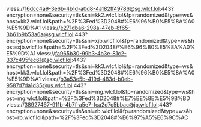 vless://16dcc4a9-3e6b-4b1d-a0d8-4a182ff49786@sg.wlcf.lol:443?encryption=none&security=tls&sni=kk2.wlcf.lol&fp=randomized&type=ws&host=kk2.wlcf.lol&path=%2F%3Fed%3D2048#%E6%96%B0%E5%8A%A0%E5%9D%A1
vless://e271dba6-298a-47eb-8f65-3b61b9b53a6a@sg.wlcf.lol:443?encryption=none&security=tls&sni=xjb.wlcf.lol&fp=randomized&type=ws&host=xjb.wlcf.lol&path=%2F%3Fed%3D2048#%E6%96%B0%E5%8A%A0%E5%9D%A1
vless://fa965b30-99b3-4b3e-81c2-337c495fec61@sg.wlcf.lol:443?encryption=none&security=tls&sni=kk3.wlcf.lol&fp=randomized&type=ws&host=kk3.wlcf.lol&path=%2F%3Fed%3D2048#%E6%96%B0%E5%8A%A0%E5%9D%A1
vless://b3a53e5b-419d-483d-b0eb-9587d7da1d35@us.wlcf.lol:443?encryption=none&security=tls&sni=mg.wlcf.lol&fp=randomized&type=ws&host=mg.wlcf.lol&path=%2F%3Fed%3D2048#%E7%BE%8E%E5%9B%BD
vless://38927467-911b-4b7f-a5e7-fca2d7c5bbac@jp.wlcf.lol:443?encryption=none&security=tls&sni=rb.wlcf.lol&fp=randomized&type=ws&host=rb.wlcf.lol&path=%2F%3Fed%3D2048#%E6%97%A5%E6%9C%AC
